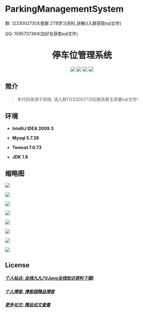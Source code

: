 # ParkingManagementSystem

<p>群: 123300273(大佬群 2TB学习资料,讲解)(入群获取sql文件)</p>
<p>QQ: 1095737364(加好友获取sql文件)</p>

<p><h1 align="center">停车位管理系统</h1></p>

<p align="center">
	<img src="https://img.shields.io/badge/jdk-1.8-orange.svg"/>
    <img src="https://img.shields.io/badge/Spring-5.x-lightgrey.svg"/>
    <img src="https://img.shields.io/badge/Struts-3.x-blue.svg"/>
    <img src="https://img.shields.io/badge/hibernate-3.x-blue.svg"/>
</p>

## 简介

> 本代码来源于网络, 请入群(123300273)后联系群主索要sql文件!
>


## 环境

- <b>IntelliJ IDEA 2009.3</b>

- <b>Mysql 5.7.26</b>

- <b>Tomcat 7.0.73</b>

- <b>JDK 1.8</b>


## 缩略图

![](https://img2020.cnblogs.com/blog/588112/202011/588112-20201122210017690-1065670801.png)

![](https://img2020.cnblogs.com/blog/588112/202011/588112-20201122210027329-1002747432.png)

![](https://img2020.cnblogs.com/blog/588112/202011/588112-20201122210034265-450257326.png)

![](https://img2020.cnblogs.com/blog/588112/202011/588112-20201122210043042-1384455166.png)

![](https://img2020.cnblogs.com/blog/588112/202011/588112-20201122210053796-923586334.png)

![](https://img2020.cnblogs.com/blog/588112/202011/588112-20201122210103683-2062656156.png)

![](https://img2020.cnblogs.com/blog/588112/202011/588112-20201122210110674-534790399.png)

![](https://img2020.cnblogs.com/blog/588112/202011/588112-20201122210117030-1642318989.png)


## License

##### [个人站点: 全栈九九六(Java全栈知识资料下载)](https://www.blog996.com/)
##### [个人博客: 博客园精品博客](https://www.cnblogs.com/yysbolg/)
##### [更多论文: 精品论文查看](https://www.cnblogs.com/yysbolg/category/1886262.html)




